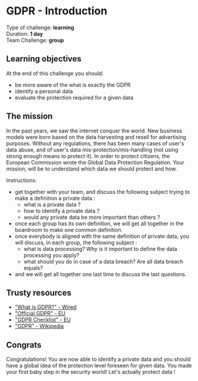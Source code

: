 # GDPR - Introduction

Type of challenge: **learning** </br>
Duration: **1 day** </br>
Team Challenge: **group**

## Learning objectives

At the end of this challenge you should:

* be more aware of the what is exactly the GDPR
* identify a personal data
* evaluate the protection required for a given data

## The mission

In the past years, we saw the internet conquer the world. New business models were born based on the data harvesting and resell for advertising purposes. Without any regulations, there has been many cases of user's data abuse, and of user's data mis-protection/mis-handling (not using strong enough means to protect it). In order to protect citizens, the European Commission wrote the Global Data Protection Regulation. Your mission, will be to understand which data we should protect and how.

Instructions:

* get together with your team, and discuss the following subject trying to make a definition a private data :
    * what is a private data ?
    * how to identify a private data ?
    * would any private data be more important than others ?
* once each group has its own definition, we will get all together in the boardroom to make one common definition.
* once everybody is aligned with the same definition of private data, you will discuss, in each group, the following subject :
    - what is data processing? Why is it important to define the data processing you apply?
    - what should you do in case of a data breach? Are all data breach equals?
* and we will get all together one last time to discuss the last questions.

## Trusty resources

* ["What is GDPR?" - Wired](https://www.wired.co.uk/article/what-is-gdpr-uk-eu-legislation-compliance-summary-fines-2018)
* ["Official GDPR" - EU](https://eur-lex.europa.eu/eli/reg/2016/679/oj)
* ["GDPR Checklist" - EU](https://gdpr.eu/checklist/)
* ["GDPR" - Wikipedia](https://en.wikipedia.org/wiki/General_Data_Protection_Regulation)

## Congrats

Congratulations! You are now able to identify a private data and you should have a global idea of the protection level foreseen for given data. You made your first baby step in the security world! Let's actually protect data !
